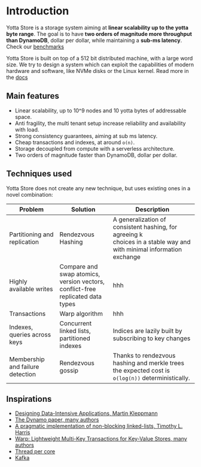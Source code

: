 # Introduction
Yotta Store is a storage system aiming at **linear scalability up to the yotta byte range**. 
The goal is to have **two orders of magnitude more throughput than DynamoDB**, 
dollar per dollar, while maintaining a **sub-ms latency**. 
Check our [benchmarks](docs/10_benchmarks/benchmarks.md)

Yotta Store is built on top of a 512 bit distributed machine, with a large word size.
We try to design a system which can exploit the capabilities of
modern hardware and software, like  NVMe disks or the Linux kernel. 
Read more in the [docs](docs/README.md)

## Main features

- Linear scalability, up to 10^9 nodes and 10 yotta bytes of addressable space.
- Anti fragility, the multi tenant setup increase reliability and availability with load.
- Strong consistency guarantees, aiming at sub ms latency.
- Cheap transactions and indexes, at around `o(n)`.
- Storage decoupled from compute with a serverless architecture.
- Two orders of magnitude faster than DynamoDB, dollar per dollar.


## Techniques used

Yotta Store does not create any new technique, but uses existing ones in a novel combination:

| Problem                          | Solution                                                                            | Description                                                                                                               |
|----------------------------------|-------------------------------------------------------------------------------------|---------------------------------------------------------------------------------------------------------------------------|
| Partitioning and replication     | Rendezvous Hashing                                                                  | A generalization of consistent hashing, for agreeing k <br/>choices in a stable way and with minimal information exchange |
| Highly available writes          | Compare and swap atomics, version vectors, <br/>conflict-free replicated data types | hhh                                                                                                                       |
| Transactions                     | Warp algorithm                                                                      | hhh                                                                                                                       |
| Indexes, queries across keys     | Concurrent linked lists, partitioned indexes                                        | Indices are lazily built by subscribing to key changes                                                                    |
| Membership and failure detection | Rendezvous gossip                                                                   | Thanks to rendezvous hashing and merkle trees the expected cost is `o(log(n))` deterministically.                         |


## Inspirations

- [Designing Data-Intensive Applications, Martin Kleppmann](https://www.oreilly.com/library/view/designing-data-intensive-applications/9781491903063/)
- [The Dynamo paper, many authors](https://www.allthingsdistributed.com/files/amazon-dynamo-sosp2007.pdf)
- [A pragmatic implementation of non-blocking linked-lists, Timothy L. Harris](https://timharris.uk/papers/2001-disc.pdf)
- [Warp: Lightweight Multi-Key Transactions for Key-Value Stores, many authors](https://arxiv.org/pdf/1509.07815.pdf)
- [Thread per core](https://helda.helsinki.fi/bitstream/handle/10138/313642/tpc_ancs19.pdf)
- [Kafka](https://docs.confluent.io/platform/current/kafka/design.html)


